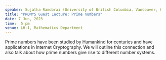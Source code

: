 ```yaml
---
speaker: Sujatha Ramdorai (University of British Columbia, Vancouver, Canada)
title: "PROMYS Guest Lecture: Prime numbers"
date: 7 Jun, 2023
time:  5 pm
venue: LH-1, Mathematics Department
---
```


Prime numbers have been studied by Humankind for centuries and have applications in
Internet Cryptography. We will outline this connection and also talk about how prime
numbers give rise to different number systems.
